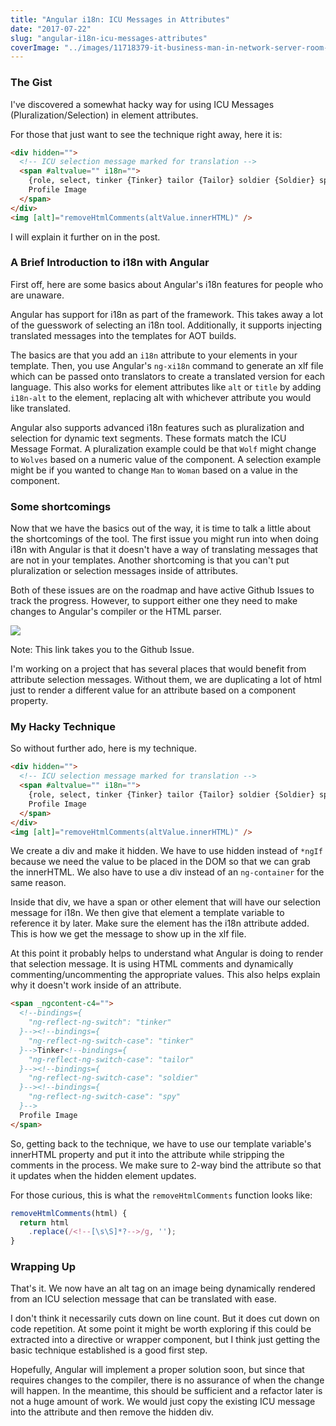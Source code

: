 ```yaml
---
title: "Angular i18n: ICU Messages in Attributes"
date: "2017-07-22"
slug: "angular-i18n-icu-messages-attributes"
coverImage: "../images/11718379-it-business-man-in-network-server-room-have-problems-and-looking-for-disaster-situation-solution1.jpg"
---
```


### The Gist

I've discovered a somewhat hacky way for using ICU Messages (Pluralization/Selection) in element attributes.

For those that just want to see the technique right away, here it is:

```html
<div hidden="">
  <!-- ICU selection message marked for translation -->
  <span #altvalue="" i18n="">
    {role, select, tinker {Tinker} tailor {Tailor} soldier {Soldier} spy {Spy}}
    Profile Image
  </span>
</div>
<img [alt]="removeHtmlComments(altValue.innerHTML)" />
```

I will explain it further on in the post.

### A Brief Introduction to i18n with Angular

First off, here are some basics about Angular's i18n features for people who are unaware.

Angular has support for i18n as part of the framework. This takes away a lot of the guesswork of selecting an i18n tool. Additionally, it supports injecting translated messages into the templates for AOT builds.

The basics are that you add an `i18n` attribute to your elements in your template. Then, you use Angular's `ng-xi18n` command to generate an xlf file which can be passed onto translators to create a translated version for each language. This also works for element attributes like `alt` or `title` by adding `i18n-alt` to the element, replacing alt with whichever attribute you would like translated.

Angular also supports advanced i18n features such as pluralization and selection for dynamic text segments. These formats match the ICU Message Format. A pluralization example could be that `Wolf` might change to `Wolves` based on a numeric value of the component. A selection example might be if you wanted to change `Man` to `Woman` based on a value in the component.

### Some shortcomings

Now that we have the basics out of the way, it is time to talk a little about the shortcomings of the tool. The first issue you might run into when doing i18n with Angular is that it doesn't have a way of translating messages that are not in your templates. Another shortcoming is that you can't put pluralization or selection messages inside of attributes.

Both of these issues are on the roadmap and have active Github Issues to track the progress. However, to support either one they need to make changes to Angular's compiler or the HTML parser.

<a href="https://github.com/angular/angular/issues/16477">

![](images/i18n_plans_for_v4_and_beyond_Issue_16477_angular_angular-768x399.jpg)

</a>

Note: This link takes you to the Github Issue.

I'm working on a project that has several places that would benefit from attribute selection messages. Without them, we are duplicating a lot of html just to render a different value for an attribute based on a component property.

### My Hacky Technique

So without further ado, here is my technique.

```html
<div hidden="">
  <!-- ICU selection message marked for translation -->
  <span #altvalue="" i18n="">
    {role, select, tinker {Tinker} tailor {Tailor} soldier {Soldier} spy {Spy}}
    Profile Image
  </span>
</div>
<img [alt]="removeHtmlComments(altValue.innerHTML)" />
```

We create a div and make it hidden. We have to use hidden instead of `*ngIf` because we need the value to be placed in the DOM so that we can grab the innerHTML. We also have to use a div instead of an `ng-container` for the same reason.

Inside that div, we have a span or other element that will have our selection message for i18n. We then give that element a template variable to reference it by later. Make sure the element has the i18n attribute added. This is how we get the message to show up in the xlf file.

At this point it probably helps to understand what Angular is doing to render that selection message. It is using HTML comments and dynamically commenting/uncommenting the appropriate values. This also helps explain why it doesn't work inside of an attribute.

```html
<span _ngcontent-c4="">
  <!--bindings={
    "ng-reflect-ng-switch": "tinker"
  }--><!--bindings={
    "ng-reflect-ng-switch-case": "tinker"
  }-->Tinker<!--bindings={
    "ng-reflect-ng-switch-case": "tailor"
  }--><!--bindings={
    "ng-reflect-ng-switch-case": "soldier"
  }--><!--bindings={
    "ng-reflect-ng-switch-case": "spy"
  }-->
  Profile Image
</span>
```

So, getting back to the technique, we have to use our template variable's innerHTML property and put it into the attribute while stripping the comments in the process. We make sure to 2-way bind the attribute so that it updates when the hidden element updates.

For those curious, this is what the `removeHtmlComments` function looks like:

```js
removeHtmlComments(html) {
  return html
    .replace(/<!--[\s\S]*?-->/g, '');
}
```

### Wrapping Up

That's it. We now have an alt tag on an image being dynamically rendered from an ICU selection message that can be translated with ease.

I don't think it necessarily cuts down on line count. But it does cut down on code repetition. At some point it might be worth exploring if this could be extracted into a directive or wrapper component, but I think just getting the basic technique established is a good first step.

Hopefully, Angular will implement a proper solution soon, but since that requires changes to the compiler, there is no assurance of when the change will happen. In the meantime, this should be sufficient and a refactor later is not a huge amount of work. We would just copy the existing ICU message into the attribute and then remove the hidden div.
